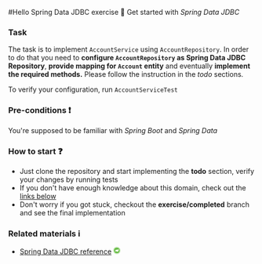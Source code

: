 #Hello Spring Data JDBC exercise :muscle:
Get started with *Spring Data JDBC*
### Task
The task is to implement `AccountService` using `AccountRepository`.  In order to do that you need to **configure 
`AccountRepository` as Spring Data JDBC Repository**, **provide mapping for `Account` entity** and eventually **implement
the required methods.** Please follow the instruction in the *todo* sections. 

To verify your configuration, run `AccountServiceTest`

 
### Pre-conditions :heavy_exclamation_mark:
You're supposed to be familiar with *Spring Boot* and *Spring Data*

### How to start :question:
* Just clone the repository and start implementing the **todo** section, verify your changes by running tests
* If you don't have enough knowledge about this domain, check out the [links below](#related-materials-information_source)
* Don't worry if you got stuck, checkout the **exercise/completed** branch and see the final implementation
 
### Related materials :information_source:
 * [Spring Data JDBC reference](https://docs.spring.io/spring-data/jdbc/docs/current/reference/html/#reference) <img src="https://github.com/bobocode-projects/resources/blob/master/logos/spring/spring-framework.png?raw=true" height=15/>

